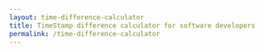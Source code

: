 ```yaml
---
layout: time-difference-calculator
title: TimeStamp difference calculator for software developers 
permalink: /time-difference-calculator
---
```



